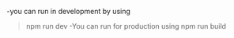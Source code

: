-you can run in development by using

> npm run dev
-You can run for production using
>npm run build
